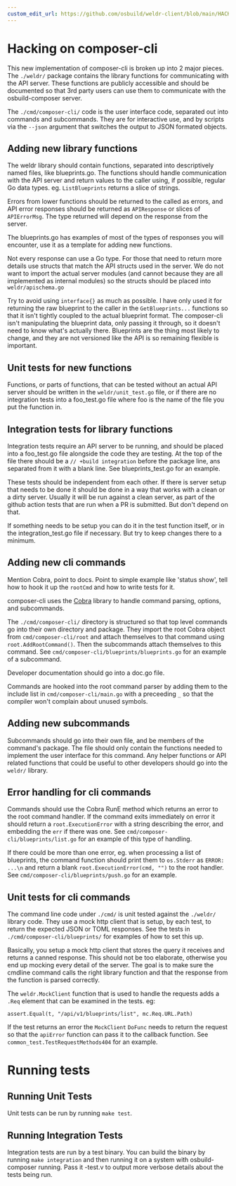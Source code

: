 ```yaml
---
custom_edit_url: https://github.com/osbuild/weldr-client/blob/main/HACKING.md
---
```

# Hacking on composer-cli

<!--
[//]: # ( DO NOT MODIFY THIS FILE! )
[//]: # ( This content is generated by `scripts/pull_readmes.py` )
[//]: # ( Rather change the source of this: https://github.com/osbuild/weldr-client/blob/main/HACKING.md )
-->

This new implementation of composer-cli is broken up into 2 major pieces. The
`./weldr/` package contains the library functions for communicating with the
API server. These functions are publicly accessible and should be documented so
that 3rd party users can use them to communicate with the osbuild-composer
server.

The `./cmd/composer-cli/` code is the user interface code, separated out into
commands and subcommands. They are for interactive use, and by scripts via the
`--json` argument that switches the output to JSON formated objects.


## Adding new library functions

The weldr library should contain functions, separated into descriptively named
files, like blueprints.go. The functions should handle communication with the
API server and return values to the caller using, if possible, regular Go data
types. eg. `ListBlueprints` returns a slice of strings.

Errors from lower functions should be returned to the called as errors, and API
error responses should be returned as `APIResponse` or slices of `APIErrorMsg`.
The type returned will depend on the response from the server.

The blueprints.go has examples of most of the types of responses you will
encounter, use it as a template for adding new functions.

Not every response can use a Go type. For those that need to return more
details use structs that match the API structs used in the server. We do not
want to import the actual server modules (and cannot because they are all
implemented as internal modules) so the structs should be placed into
`weldr/apischema.go`

Try to avoid using `interface{}` as much as possible. I have only used it for
returning the raw blueprint to the caller in the `GetBlueprints...` functions so
that it isn't tightly coupled to the actual blueprint format. The composer-cli
isn't manipulating the blueprint data, only passing it through, so it doesn't
need to know what's actually there. Blueprints are the thing most likely to
change, and they are not versioned like the API is so remaining flexible is
important.


## Unit tests for new functions

Functions, or parts of functions, that can be tested without an actual API
server should be written in the `weldr/unit_test.go` file, or if there are no
integration tests into a foo_test.go file where foo is the name of the file you
put the function in.


## Integration tests for library functions

Integration tests require an API server to be running, and should be placed
into a foo_test.go file alongside the code they are testing. At the top of the
file there should be a `// +build integration` before the package line, ans
separated from it with a blank line. See blueprints_test.go for an example.

These tests should be independent from each other. If there is server setup
that needs to be done it should be done in a way that works with a clean or a
dirty server. Usually it will be run against a clean server, as part of the
github action tests that are run when a PR is submitted. But don't depend on that.

If something needs to be setup you can do it in the test function itself, or in
the integration_test.go file if necessary. But try to keep changes there to a
minimum.


## Adding new cli commands

Mention Cobra, point to docs. Point to simple example like 'status show', tell how to hook it up the `rootCmd`
and how to write tests for it.

composer-cli uses the [Cobra](https://pkg.go.dev/github.com/spf13/cobra)
library to handle command parsing, options, and subcommands.

The `./cmd/composer-cli/` directory is structured so that top level commands go
into their own directory and package.  They import the root Cobra object from
`cmd/composer-cli/root` and attach themselves to that command using
`root.AddRootCommand()`. Then the subcommands attach themselves to this
command. See `cmd/composer-cli/blueprints/blueprints.go` for an example of a
subcommand.

Developer documentation should go into a doc.go file.

Commands are hooked into the root command parser by adding them to the include
list in `cmd/composer-cli/main.go` with a preceeding `_` so that the compiler
won't complain about unused symbols.


## Adding new subcommands

Subcommands should go into their own file, and be members of the command's
package. The file should only contain the functions needed to implement the
user interface for this command. Any helper functions or API related functions
that could be useful to other developers should go into the `weldr/` library.

## Error handling for cli commands

Commands should use the Cobra RunE method which returns an error to the root command handler.
If the command exits immediately on error it should return a
`root.ExecutionError` with a string describing the error, and embedding the `err` if there was one.
See `cmd/composer-cli/blueprints/list.go` for an example of this type of handling.

If there could be more than one error, eg. when processing a list of
blueprints, the command function should print them to `os.Stderr` as `ERROR: ...\n`
and return a blank `root.ExecutionError(cmd, "")` to the root handler. See
`cmd/composer-cli/blueprints/push.go` for an example.


## Unit tests for cli commands

The command line code under `./cmd/` is unit tested against the `./weldr/` library
code. They use a mock http client that is setup, by each test, to return the
expected JSON or TOML responses. See the tests in
`./cmd/composer-cli/blueprints/` for examples of how to set this up.

Basically, you setup a mock http client that stores the query it receives and
returns a canned response. This should not be too elaborate, otherwise you end
up mocking every detail of the server. The goal is to make sure the cmdline
command calls the right library function and that the response from the
function is parsed correctly.

The `weldr.MockClient` function that is used to handle the requests adds a `.Req`
element that can be examined in the tests. eg:

```
assert.Equal(t, "/api/v1/blueprints/list", mc.Req.URL.Path)
```

If the test returns an error the `MockClient` `DoFunc` needs to return the
request so that the `apiError` function can pass it to the callback function.
See `common_test.TestRequestMethods404` for an example.


# Running tests

## Running Unit Tests

Unit tests can be run by running `make test`.


## Running Integration Tests

Integration tests are run by a test binary. You can build the binary by running
`make integration` and then running it on a system with osbuild-composer running. Pass it -test.v to
output more verbose details about the tests being run.



